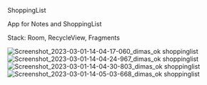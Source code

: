 ShoppingList

App for Notes and ShoppingList

Stack: Room, RecycleView, Fragments

![Screenshot_2023-03-01-14-04-17-060_dimas_ok shoppinglist](https://user-images.githubusercontent.com/100857833/222265720-005ab48b-1d8d-428e-938d-ddb881716df7.jpg)
![Screenshot_2023-03-01-14-04-24-967_dimas_ok shoppinglist](https://user-images.githubusercontent.com/100857833/222265722-3b80c103-524f-4fe7-a934-650d7fb6b524.jpg)
![Screenshot_2023-03-01-14-04-30-803_dimas_ok shoppinglist](https://user-images.githubusercontent.com/100857833/222265726-05de2166-1f4e-4f51-87ed-20ff17cbb72d.jpg)
![Screenshot_2023-03-01-14-05-03-668_dimas_ok shoppinglist](https://user-images.githubusercontent.com/100857833/222265728-260666e5-ed8f-4f58-a74e-44c27c9070d2.jpg)
